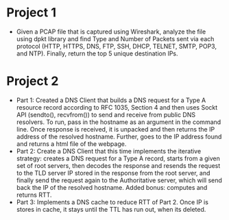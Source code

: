 # Project 1
- Given a PCAP file that is captured using Wireshark, analyze the file using dpkt library and find Type and Number of Packets sent via each protocol (HTTP, HTTPS,
DNS, FTP, SSH, DHCP, TELNET, SMTP, POP3,  and NTP). Finally, return the top 5 unique destination IPs.  

# Project 2
 - Part 1: Created a DNS Client that builds a DNS request for a Type A resource record according to RFC 1035, Section 4 and then uses Sockt API (sendto(), recvfrom()) to send and receive from public DNS resolvers. To run, pass in the hostname as an argument in the command line. Once response is received, it is unpacked and then returns the IP address of the resolved hostname. Further, goes to the IP address found and returns a html file of the webpage. 
 - Part 2: Create a DNS Client that this time implements the iterative strategy: creates a DNS request for a Type A record, starts from a given set of root servers, then decodes the response and resends the request to the TLD server IP stored in the response from the root server, and finally send the request again to the Authoritative server, which will send back the IP of the resolved hostname. Added bonus: computes and returns RTT. 
 - Part 3: Implements a DNS cache to reduce RTT of Part 2. Once IP is stores in cache, it stays until the TTL has run out, when its deleted. 

